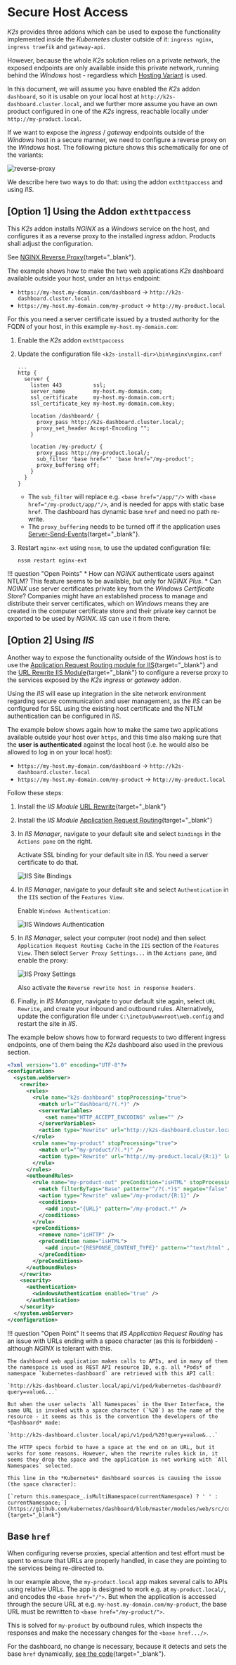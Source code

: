 <!--
SPDX-FileCopyrightText: © 2024 Siemens Healthineers AG
SPDX-License-Identifier: MIT
-->

# Secure Host Access
*K2s* provides three addons which can be used to expose the functionality implemented inside the *Kubernetes* cluster outside of it: `ingress nginx`, `ingress traefik` and `gateway-api`.

However, because the whole *K2s* solution relies on a private network, the exposed endpoints are only available inside this private network, running behind the *Windows* host - regardless which [Hosting Variant](../user-guide/hosting-variants.md) is used.

In this document, we will assume you have enabled the *K2s* addon `dashboard`, so it is usable on your local host at `http://k2s-dashboard.cluster.local`, and we further more assume you have an own product configured in one of the *K2s* ingress, reachable locally under `http://my-product.local`.

If we want to expose the *ingress* / *gateway* endpoints outside of the *Windows* host in a secure manner, we need to configure a reverse proxy on the *Windows* host. The following picture shows this schematically for one of the variants:

![reverse-proxy](assets/reverse-proxy.drawio.png)

We describe here two ways to do that: using the addon `exthttpaccess` and using *IIS*.

## \[Option 1\] Using the Addon `exthttpaccess`
This *K2s* addon installs *NGINX* as a *Windows* service on the host, and configures it as a reverse proxy to the installed *ingress* addon. Products shall adjust the configuration.

See [NGINX Reverse Proxy](https://docs.nginx.com/nginx/admin-guide/web-server/reverse-proxy/){target="_blank"}.

The example shows how to make the two web applications *K2s* dashboard available outside your host, under an  `https` endpoint:

* `https://my-host.my-domain.com/dashboard` -> `http://k2s-dashboard.cluster.local`
* `https://my-host.my-domain.com/my-product` -> `http://my-product.local`

For this you need a server certificate issued by a trusted authority for the FQDN of your host, in this example `my-host.my-domain.com`:

1. Enable the *K2s* addon `exthttpaccess`

2. Update the configuration file `<k2s-install-dir>\bin\nginx\nginx.conf`

    ```title=""
    ...
    http {
      server {
        listen 443          ssl;
        server_name         my-host.my-domain.com;
        ssl_certificate     my-host.my-domain.com.crt;
        ssl_certificate_key my-host.my-domain.com.key;

        location /dashboard/ {
          proxy_pass http://k2s-dashboard.cluster.local/;
          proxy_set_header Accept-Encoding "";
        }

        location /my-product/ {
          proxy_pass http://my-product.local/;
          sub_filter 'base href="' 'base href="/my-product';
          proxy_buffering off;
        }
      }
    }
    ```

    * The `sub_filter` will replace e.g. `<base href="/app/"/>` with `<base href="/my-product/app/"/>`, and is needed for apps with static base `href`. The dashboard has dynamic base `href` and need no path re-write.
    * The `proxy_buffering` needs to be turned off if the application uses [Server-Send-Events](https://javascript.info/server-sent-events){target="_blank"}.

3. Restart `nginx-ext` using `nssm`, to use the updated configuration file:

   ```console
   nssm restart nginx-ext
   ```

!!! question "Open Points"
    * How can *NGINX* authenticate users against NTLM? This feature seems to be available, but only for *NGINX Plus*.
    * Can *NGINX* use server certificates private key from the *Windows Certificate Store*? Companies might have an established process to manage and distribute their server certificates, which on *Windows* means they are created in the computer certificate store and their private key cannot be exported to be used by *NGINX*. *IIS* can use it from there.

## \[Option 2\] Using *IIS*
Another way to expose the functionality outside of the *Windows* host is to use the [Application Request Routing module for IIS](https://learn.microsoft.com/en-us/iis/extensions/planning-for-arr/using-the-application-request-routing-module){target="_blank"} and the [URL Rewrite IIS Module](https://www.iis.net/downloads/microsoft/url-rewrite){target="_blank"} to configure a reverse proxy to the services exposed by the *K2s* *ingress* or *gateway* addon.

Using the *IIS* will ease up integration in the site network environment regarding secure communication and user management, as the *IIS* can be configured for SSL using the existing host certificate and the NTLM authentication can be configured in *IIS*.

The example below shows again how to make the same two applications available outside your host over `https`, and this time also making sure that the **user is authenticated** against the local host (i.e. he would also be allowed to log in on your local host):

* `https://my-host.my-domain.com/dashboard` -> `http://k2s-dashboard.cluster.local`
* `https://my-host.my-domain.com/my-product` -> `http://my-product.local`

Follow these steps:

1. Install the *IIS Module*  [URL Rewrite](https://www.iis.net/downloads/microsoft/url-rewrite){target="_blank"}
2. Install the *IIS Module* [Application Request Routing](https://www.iis.net/downloads/microsoft/application-request-routing){target="_blank"}
3. In *IIS Manager*, navigate to your default site and select `bindings` in the `Actions pane` on the right.

   Activate SSL binding for your default site in *IIS*. You need a server certificate to do that.

   ![IIS Site Bindings](assets/iis-site-bindings.png)

4. In *IIS Manager*, navigate to your default site and select `Authentication` in the `IIS` section of the `Features View`.

   Enable `Windows Authentication`:

   ![IIS Windows Authentication](assets/iis-windows-auth.png)

5. In *IIS Manager*, select your computer (root node) and then select `Application Request Routing Cache` in the `IIS` section of the `Features View`. Then select `Server Proxy Settings...` in the `Actions pane`, and enable the proxy:

   ![IIS Proxy Settings](assets/iis-proxy-settings.png)

   Also activate the `Reverse rewrite host in response headers`.

6. Finally, in *IIS Manager*, navigate to your default site again, select `URL Rewrite`, and create your inbound and outbound rules. Alternatively, update the configuration file under `C:\inetpub\wwwroot\web.config` and restart the site in *IIS*.

The example below shows how to forward requests to two different ingress endpoints, one of them being the *K2s* dashboard also used in the previous section.

```xml
<?xml version="1.0" encoding="UTF-8"?>
<configuration>
  <system.webServer>
    <rewrite>
      <rules>
        <rule name="k2s-dashboard" stopProcessing="true">
          <match url="^dashboard/?(.*)" />
          <serverVariables>
            <set name="HTTP_ACCEPT_ENCODING" value="" />
          </serverVariables>
          <action type="Rewrite" url="http://k2s-dashboard.cluster.local/{R:1}" logRewrittenUrl="true" />
        </rule>
        <rule name="my-product" stopProcessing="true">
          <match url="^my-product/?(.*)" />
          <action type="Rewrite" url="http://my-product.local/{R:1}" logRewrittenUrl="true" />
        </rule>
      </rules>
      <outboundRules>
        <rule name="my-product-out" preCondition="isHTML" stopProcessing="true">
          <match filterByTags="Base" pattern="^/?(.*)$" negate="false" />
          <action type="Rewrite" value="/my-product/{R:1}" />
          <conditions>
            <add input="{URL}" pattern="/my-product.*" />
          </conditions>
        </rule>
        <preConditions>
          <remove name="isHTTP" />
          <preCondition name="isHTML">
            <add input="{RESPONSE_CONTENT_TYPE}" pattern="^text/html" />
          </preCondition>
        </preConditions>
      </outboundRules>
    </rewrite>
    <security>
      <authentication>
        <windowsAuthentication enabled="true" />
      </authentication>
    </security>
  </system.webServer>
</configuration>
```

!!! question "Open Point"
    It seems that *IIS Application Request Routing* has an issue with URLs ending with a space character (as this is forbidden) - although *NGINX* is tolerant with this.

    The dashboard web application makes calls to APIs, and in many of them the namespace is used as REST API resource ID, e.g. all *Pods* of namespace `kubernetes-dashboard` are retrieved with this API call:

    `http://k2s-dashboard.cluster.local/api/v1/pod/kubernetes-dashboard?query=value&...`

    But when the user selects `All Namespaces` in the User Interface, the same URL is invoked with a space character (`%20`) as the name of the resource - it seems as this is the convention the developers of the *Dashboard* made:

    `http://k2s-dashboard.cluster.local/api/v1/pod/%20?query=value&...`

    The HTTP specs forbid to have a space at the end on an URL, but it works for some reasons. However, when the rewrite rules kick in, it seems they drop the space and the application is not working with `All Namespaces` selected.

    This line in the *Kubernetes* dashboard sources is causing the issue (the space character):

    [`return this.namespace_.isMultiNamespace(currentNamespace) ? ' ' : currentNamespace;`](https://github.com/kubernetes/dashboard/blob/master/modules/web/src/common/services/resource/resource.ts#L69){target="_blank"}

## Base `href`
When configuring reverse proxies, special attention and test effort must be spent to ensure that URLs are properly handled, in case they are pointing to the services being re-directed to.

In our example above, the `my-product.local` app makes several calls to APIs using relative URLs.
The app is designed to work e.g. at `my-product.local/`, and encodes the `<base href="/">`.
But when the application is accessed through the secure URL at e.g. `my-host.my-domain.com/my-product`, the base URL must be rewritten to `<base href="/my-product/">`.

This is solved for `my-product` by outbound rules, which inspects the responses and make the necessary changes for the `<base href.../>`.

For the dashboard, no change is necessary, because it detects and sets the base `href` dynamically, [see the code](https://github.com/kubernetes/dashboard/blob/dde23c41c6ee7e85194dc897cf73ee0f781f7d99/modules/web/src/index.html#L32){target="_blank"}.